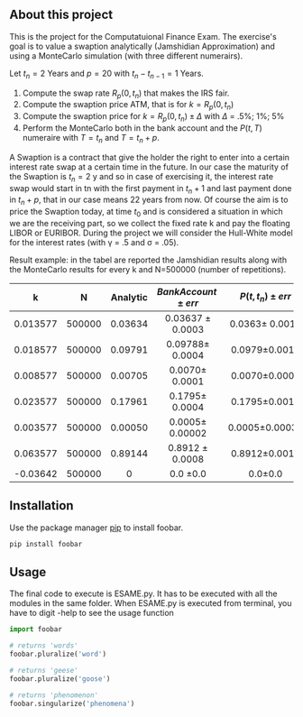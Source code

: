 ## About this project 
This is the project for the Computatuional Finance Exam. The exercise's goal is to value a swaption analytically (Jamshidian Approximation) and using a MonteCarlo simulation (with three different numerairs).

Let $t_n = 2$ Years and $p = 20$ with $t_n-t_{n-1} = 1$ Years.
1. Compute the swap rate $R_p(0, t_n)$ that makes the IRS fair.
2. Compute the swaption price ATM, that is for $k = R_p(0, t_n)$
3. Compute the swaption price for $k = R_p(0, t_n) ± \Delta$ with $\Delta$ = .5%; 1%; 5%
4. Perform the MonteCarlo both in the bank account and the $P(t, T)$ numeraire with $T = t_n$ and $T = t_n+p$.

A Swaption is a contract that give the holder the right to enter into a certain interest rate swap at a certain time in the future. In our case the maturity of the Swaption is $t_n = 2$ y and so in case of exercising it, the interest rate swap would start in tn with the first payment in $t_n+1$ and last
payment done in $t_n+p$, that in our case means 22 years from now. Of course the aim is to price the Swaption today, at time $t_0$ and is considered a situation in which we are the receiving part, so we collect the fixed rate k and pay the floating LIBOR or EURIBOR. During the project we will consider the Hull-White model for the interest rates (with γ = .5 and σ = .05).


Result example: in the tabel are reported the Jamshidian results along with the MonteCarlo
results for every k and N=500000 (number of repetitions). 

|k |N| Analytic |$BankAccount ± err$ |$P(t, t_n) ± err$| $P(t, t_n+p) ± err$|
|:---:|:---:|:---:|:---:|:---:|:---:| 
|0.013577 |500000| 0.03634|0.03637 ± 0.0003| 0.0363± 0.0010 |0.03644±0.0009|
|0.018577| 500000| 0.09791 |0.09788± 0.0004| 0.0979±0.0012 |0.0979±0.0011|
|0.008577 |500000 |0.00705| 0.0070± 0.0001 |0.0070±0.0006| 0.0070±0.0006|
|0.023577| 500000 |0.17961 |0.1795± 0.0004| 0.1795±0.0013 |0.1796±0.0012|
|0.003577 |500000 |0.00050| 0.0005± 0.00002 |0.0005±0.00031 |0.0005±0.0003|
|0.063577| 500000 |0.89144 |0.8912 ± 0.0008| 0.8912±0.0017| 0.89141±0.0012|
|-0.03642| 500000 |0| 0.0 ±0.0| 0.0±0.0| 0.0±0.0|

## Installation

Use the package manager [pip](https://pip.pypa.io/en/stable/) to install foobar.

```bash
pip install foobar
```

## Usage

The final code to execute is ESAME.py. It has to be executed with all the modules in the same folder. When ESAME.py is executed from terminal, you have to digit -help to see the usage function
```python
import foobar

# returns 'words'
foobar.pluralize('word')

# returns 'geese'
foobar.pluralize('goose')

# returns 'phenomenon'
foobar.singularize('phenomena')
```
